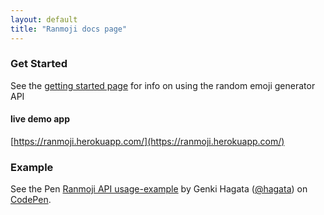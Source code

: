 ```yaml
---
layout: default
title: "Ranmoji docs page"
---
```


### Get Started
See the [getting started page](documentation_articles/getting-started/using-the-api.html) for info on using the random emoji generator API


#### live demo app
[https://ranmoji.herokuapp.com/](https://ranmoji.herokuapp.com/)

### Example
<p data-height="350" data-theme-id="light" data-slug-hash="rrAgXQ" data-default-tab="result" data-user="hagata" data-embed-version="2" class="codepen">See the Pen <a href="http://codepen.io/hagata/pen/rrAgXQ/">Ranmoji API usage-example</a> by Genki Hagata (<a href="http://codepen.io/hagata">@hagata</a>) on <a href="http://codepen.io">CodePen</a>.</p>
<script async src="//assets.codepen.io/assets/embed/ei.js"></script>